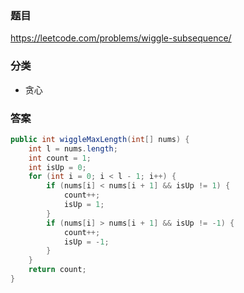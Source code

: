 ### 题目
https://leetcode.com/problems/wiggle-subsequence/

### 分类
* 贪心

### 答案
```java
public int wiggleMaxLength(int[] nums) {
    int l = nums.length;
    int count = 1;
    int isUp = 0;
    for (int i = 0; i < l - 1; i++) {
        if (nums[i] < nums[i + 1] && isUp != 1) {
            count++;
            isUp = 1;
        }
        if (nums[i] > nums[i + 1] && isUp != -1) {
            count++;
            isUp = -1;
        }
    }
    return count;
}
```

